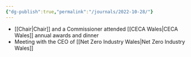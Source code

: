 ```yaml
---
{"dg-publish":true,"permalink":"/journals/2022-10-28/"}
---
```


- [[Chair\|Chair]] and a Commissioner attended [[CECA Wales\|CECA Wales]] annual awards and dinner
- Meeting with the CEO of [[Net Zero Industry Wales\|Net Zero Industry Wales]]